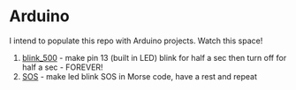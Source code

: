 # Arduino

I intend to populate this repo with Arduino projects. Watch this space!

1. [blink_500](blink_500/blink_500.ino) - make pin 13 (built in LED) blink for half a sec then turn off for half a sec - FOREVER!
2. [SOS](SOS/SOS.ino) - make led blink SOS in Morse code, have a rest and repeat
